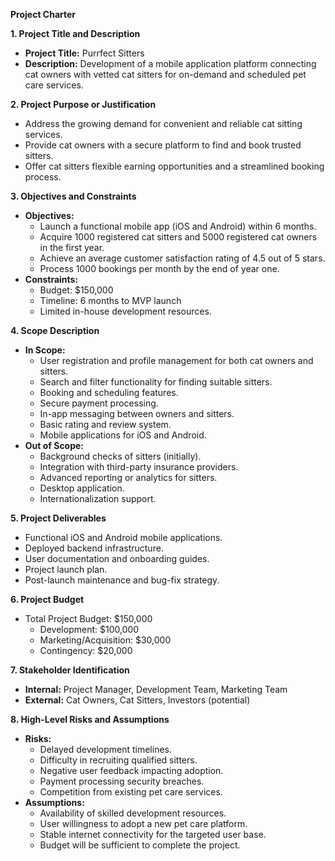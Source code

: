 **Project Charter**

**1. Project Title and Description**

*   **Project Title:** Purrfect Sitters
*   **Description:** Development of a mobile application platform connecting cat owners with vetted cat sitters for on-demand and scheduled pet care services.

**2. Project Purpose or Justification**

*   Address the growing demand for convenient and reliable cat sitting services.
*   Provide cat owners with a secure platform to find and book trusted sitters.
*   Offer cat sitters flexible earning opportunities and a streamlined booking process.

**3. Objectives and Constraints**

*   **Objectives:**
    *   Launch a functional mobile app (iOS and Android) within 6 months.
    *   Acquire 1000 registered cat sitters and 5000 registered cat owners in the first year.
    *   Achieve an average customer satisfaction rating of 4.5 out of 5 stars.
    *   Process 1000 bookings per month by the end of year one.
*   **Constraints:**
    *   Budget: $150,000
    *   Timeline: 6 months to MVP launch
    *   Limited in-house development resources.

**4. Scope Description**

*   **In Scope:**
    *   User registration and profile management for both cat owners and sitters.
    *   Search and filter functionality for finding suitable sitters.
    *   Booking and scheduling features.
    *   Secure payment processing.
    *   In-app messaging between owners and sitters.
    *   Basic rating and review system.
    *   Mobile applications for iOS and Android.
*   **Out of Scope:**
    *   Background checks of sitters (initially).
    *   Integration with third-party insurance providers.
    *   Advanced reporting or analytics for sitters.
    *   Desktop application.
    *   Internationalization support.

**5. Project Deliverables**

*   Functional iOS and Android mobile applications.
*   Deployed backend infrastructure.
*   User documentation and onboarding guides.
*   Project launch plan.
*   Post-launch maintenance and bug-fix strategy.

**6. Project Budget**

*   Total Project Budget: $150,000
    *   Development: $100,000
    *   Marketing/Acquisition: $30,000
    *   Contingency: $20,000

**7. Stakeholder Identification**

*   **Internal:** Project Manager, Development Team, Marketing Team
*   **External:** Cat Owners, Cat Sitters, Investors (potential)

**8. High-Level Risks and Assumptions**

*   **Risks:**
    *   Delayed development timelines.
    *   Difficulty in recruiting qualified sitters.
    *   Negative user feedback impacting adoption.
    *   Payment processing security breaches.
    *   Competition from existing pet care services.
*   **Assumptions:**
    *   Availability of skilled development resources.
    *   User willingness to adopt a new pet care platform.
    *   Stable internet connectivity for the targeted user base.
    *   Budget will be sufficient to complete the project.
